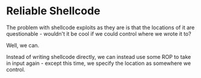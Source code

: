 # Reliable Shellcode

The problem with shellcode exploits as they are is that the locations of it are questionable - wouldn't it be cool if we could control where we wrote it to?

Well, we can.

Instead of writing shellcode directly, we can instead use some ROP to take in input again - except this time, we specify the location as somewhere we control.

